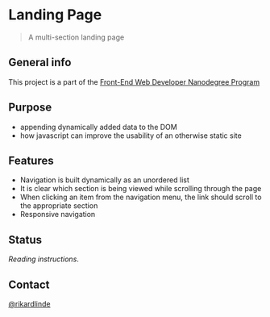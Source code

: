 # Landing Page
> A multi-section landing page


## General info
This project is a part of the [Front-End Web Developer Nanodegree Program](https://www.udacity.com/course/front-end-web-developer-nanodegree--nd0011)


## Purpose

* appending dynamically added data to the DOM
* how javascript can improve the usability of an otherwise static site


## Features

* Navigation is built dynamically as an unordered list
* It is clear which section is being viewed while scrolling through the page
* When clicking an item from the navigation menu, the link should scroll to the appropriate section
* Responsive navigation


## Status
_Reading instructions_. 


## Contact
[@rikardlinde](https://github.com/rikardlinde)
